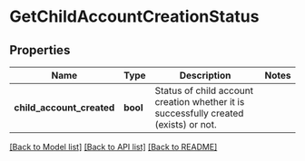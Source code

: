 # GetChildAccountCreationStatus

## Properties

Name | Type | Description | Notes
------------ | ------------- | ------------- | -------------
**child_account_created** | **bool** | Status of child account creation whether it is successfully created (exists) or not. | 

[[Back to Model list]](../README.md#documentation-for-models) [[Back to API list]](../README.md#documentation-for-api-endpoints) [[Back to README]](../README.md)


